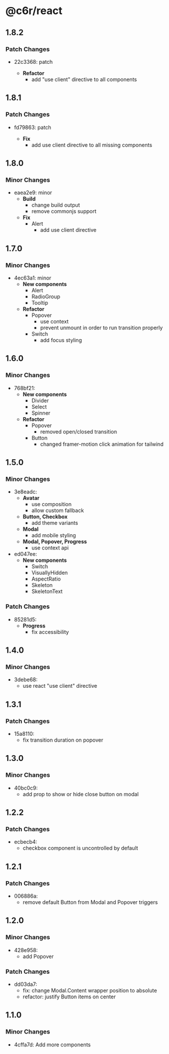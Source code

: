 # @c6r/react

## 1.8.2

### Patch Changes

- 22c3368: patch

  - **Refactor**
    - add "use client" directive to all components

## 1.8.1

### Patch Changes

- fd79863: patch

  - **Fix**
    - add use client directive to all missing components

## 1.8.0

### Minor Changes

- eaea2e9: minor
  - **Build**
    - change build output
    - remove commonjs support
  - **Fix**
    - Alert
      - add use client directive

## 1.7.0

### Minor Changes

- 4ec63a1: minor
  - **New components**
    - Alert
    - RadioGroup
    - Tooltip
  - **Refactor**
    - Popover
      - use context
      - prevent unmount in order to run transition properly
    - Switch
      - add focus styling

## 1.6.0

### Minor Changes

- 768bf21:
  - **New components**
    - Divider
    - Select
    - Spinner
  - **Refactor**
    - Popover
      - removed open/closed transition
    - Button
      - changed framer-motion click animation for tailwind

## 1.5.0

### Minor Changes

- 3e8eadc:
  - **Avatar**
    - use composition
    - allow custom fallback
  - **Button, Checkbox**
    - add theme variants
  - **Modal**
    - add mobile styling
  - **Modal, Popover, Progress**
    - use context api
- ed047ee:
  - **New components**
    - Switch
    - VisuallyHidden
    - AspectRatio
    - Skeleton
    - SkeletonText

### Patch Changes

- 85281d5:
  - **Progress**
    - fix accessibility

## 1.4.0

### Minor Changes

- 3debe68:
  - use react "use client" directive

## 1.3.1

### Patch Changes

- 15a8110:
  - fix transition duration on popover

## 1.3.0

### Minor Changes

- 40bc0c9:
  - add prop to show or hide close button on modal

## 1.2.2

### Patch Changes

- ecbecb4:
  - checkbox component is uncontrolled by default

## 1.2.1

### Patch Changes

- 006886a:
  - remove default Button from Modal and Popover triggers

## 1.2.0

### Minor Changes

- 428e958:
  - add Popover

### Patch Changes

- dd03da7:
  - fix: change Modal.Content wrapper position to absolute
  - refactor: justify Button items on center

## 1.1.0

### Minor Changes

- 4cffa7d: Add more components
